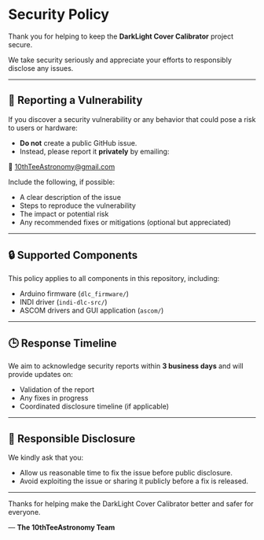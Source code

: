 # Security Policy

Thank you for helping to keep the **DarkLight Cover Calibrator** project secure.

We take security seriously and appreciate your efforts to responsibly disclose any issues.

---

## 🔐 Reporting a Vulnerability

If you discover a security vulnerability or any behavior that could pose a risk to users or hardware:

- **Do not** create a public GitHub issue.
- Instead, please report it **privately** by emailing:

📧 [10thTeeAstronomy@gmail.com](mailto:10thTeeAstronomy@gmail.com)

Include the following, if possible:
- A clear description of the issue
- Steps to reproduce the vulnerability
- The impact or potential risk
- Any recommended fixes or mitigations (optional but appreciated)

---

## 🔒 Supported Components

This policy applies to all components in this repository, including:

- Arduino firmware (`dlc_firmware/`)
- INDI driver (`indi-dlc-src/`)
- ASCOM drivers and GUI application (`ascom/`)

---

## 🕒 Response Timeline

We aim to acknowledge security reports within **3 business days** and will provide updates on:
- Validation of the report
- Any fixes in progress
- Coordinated disclosure timeline (if applicable)

---

## 🙏 Responsible Disclosure

We kindly ask that you:
- Allow us reasonable time to fix the issue before public disclosure.
- Avoid exploiting the issue or sharing it publicly before a fix is released.

---

Thanks for helping make the DarkLight Cover Calibrator better and safer for everyone.

— **The 10thTeeAstronomy Team**
